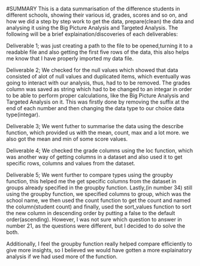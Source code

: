 
#SUMMARY
This is a data summarisation of the difference students in different schools, showing their various id, grades, scores and so on, and how we did a step by step work to get the data, prepare(clean) the data and analysing it using the Big Picture Analysis and Targeted Analysis. The following will be a brief explaination/discoveries of each deliverables:

Deliverable 1; was just creating a path to the file to be opened,turning it to a readable file and also getting the first five rows of the data, this also helps me know that I have properly imported my data file.

Deliverable 2; We checked for the null values which showed that data consisted of alot of null values and duplicated items, which eventually was going to interact with our analysis, thus, had to to be removed. The grades column was saved as string which had to be changed to an integar in order to be able to perform proper calculations, like the Big Picture Analysis and Targeted Analysis on it. This was firstly done by removing the suffix at the end of each number  and then changing the data type to our choice data type(integar).

Deliverable 3; We went futher to summarise the data using the describe function, which provided us with the mean, count, max and a lot more. we also got the mean and min of some score values.

Deliverable 4; We checked the grade columns using the loc function, which was another way of getting columns in a dataset and also used it to get specific rows, columns and values from the dataset.

Deliverable 5; We went further to compare types using the groupby function, this helped me the get specific columns from the dataset in groups already specified in the groupby function. Lastly,(in number 34) still using the groupby function, we specified columns to group, which was the school name, we then used the count function to get the count and named the column(student count) and finally, used the sort_values function to sort the new column in descending order by putting a false to the default order(ascending). However, I was not sure which question to answer in number 21, as the questions were different, but I decided to do solve the both.

Additionally, I feel the groupby function really helped compare efficiently to give more insights, so I believed we would have gotten a more explainatory analysis if we had used more of the function.

